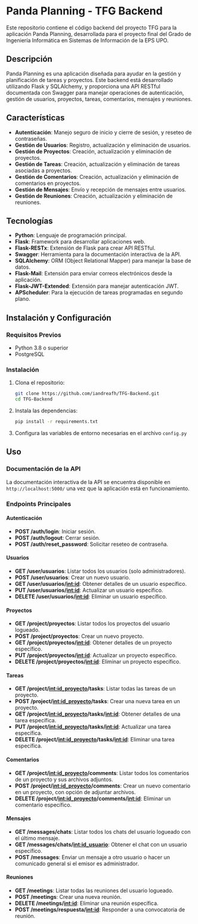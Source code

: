 # Panda Planning - TFG Backend

Este repositorio contiene el código backend del proyecto TFG para la aplicación Panda Planning, desarrollada para el proyecto final del Grado de Ingeniería Informática en Sistemas de Información de la EPS UPO.

## Descripción

Panda Planning es una aplicación diseñada para ayudar en la gestión y planificación de tareas y proyectos. Este backend está desarrollado utilizando Flask y SQLAlchemy, y proporciona una API RESTful documentada con Swagger para manejar operaciones de autenticación, gestión de usuarios, proyectos, tareas, comentarios, mensajes y reuniones.

## Características

- **Autenticación**: Manejo seguro de inicio y cierre de sesión, y reseteo de contraseñas.
- **Gestión de Usuarios**: Registro, actualización y eliminación de usuarios.
- **Gestión de Proyectos**: Creación, actualización y eliminación de proyectos.
- **Gestión de Tareas**: Creación, actualización y eliminación de tareas asociadas a proyectos.
- **Gestión de Comentarios**: Creación, actualización y eliminación de comentarios en proyectos.
- **Gestión de Mensajes**: Envío y recepción de mensajes entre usuarios.
- **Gestión de Reuniones**: Creación, actualización y eliminación de reuniones.

## Tecnologías

- **Python**: Lenguaje de programación principal.
- **Flask**: Framework para desarrollar aplicaciones web.
- **Flask-RESTx**: Extensión de Flask para crear API RESTful.
- **Swagger**: Herramienta para la documentación interactiva de la API.
- **SQLAlchemy**: ORM (Object Relational Mapper) para manejar la base de datos.
- **Flask-Mail**: Extensión para enviar correos electrónicos desde la aplicación.
- **Flask-JWT-Extended**: Extensión para manejar autenticación JWT.
- **APScheduler**: Para la ejecución de tareas programadas en segundo plano.

## Instalación y Configuración

### Requisitos Previos

- Python 3.8 o superior
- PostgreSQL

### Instalación

1. Clona el repositorio:
   ```bash
   git clone https://github.com/iandreafh/TFG-Backend.git
   cd TFG-Backend

2. Instala las dependencias:
   ```bash
   pip install -r requirements.txt

3. Configura las variables de entorno necesarias en el archivo `config.py`


## Uso

### Documentación de la API

La documentación interactiva de la API se encuentra disponible en `http://localhost:5000/` una vez que la aplicación está en funcionamiento. 

### Endpoints Principales

#### Autenticación

- **POST /auth/login**: Iniciar sesión.
- **POST /auth/logout**: Cerrar sesión.
- **POST /auth/reset_password**: Solicitar reseteo de contraseña.

#### Usuarios

- **GET /user/usuarios**: Listar todos los usuarios (solo administradores).
- **POST /user/usuarios**: Crear un nuevo usuario.
- **GET /user/usuarios/<int:id>**: Obtener detalles de un usuario específico.
- **PUT /user/usuarios/<int:id>**: Actualizar un usuario específico.
- **DELETE /user/usuarios/<int:id>**: Eliminar un usuario específico.

#### Proyectos

- **GET /project/proyectos**: Listar todos los proyectos del usuario logueado.
- **POST /project/proyectos**: Crear un nuevo proyecto.
- **GET /project/proyectos/<int:id>**: Obtener detalles de un proyecto específico.
- **PUT /project/proyectos/<int:id>**: Actualizar un proyecto específico.
- **DELETE /project/proyectos/<int:id>**: Eliminar un proyecto específico.

#### Tareas

- **GET /project/<int:id_proyecto>/tasks**: Listar todas las tareas de un proyecto.
- **POST /project/<int:id_proyecto>/tasks**: Crear una nueva tarea en un proyecto.
- **GET /project/<int:id_proyecto>/tasks/<int:id>**: Obtener detalles de una tarea específica.
- **PUT /project/<int:id_proyecto>/tasks/<int:id>**: Actualizar una tarea específica.
- **DELETE /project/<int:id_proyecto>/tasks/<int:id>**: Eliminar una tarea específica.

#### Comentarios

- **GET /project/<int:id_proyecto>/comments**: Listar todos los comentarios de un proyecto y sus archivos adjuntos.
- **POST /project/<int:id_proyecto>/comments**: Crear un nuevo comentario en un proyecto, con opción de adjuntar archivos.
- **DELETE /project/<int:id_proyecto>/comments/<int:id>**: Eliminar un comentario específico.

#### Mensajes

- **GET /messages/chats**: Listar todos los chats del usuario logueado con el último mensaje.
- **GET /messages/chats/<int:id_usuario>**: Obtener el chat con un usuario específico.
- **POST /messages**: Enviar un mensaje a otro usuario o hacer un comunicado general si el emisor es administrador.

#### Reuniones

- **GET /meetings**: Listar todas las reuniones del usuario logueado.
- **POST /meetings**: Crear una nueva reunión.
- **DELETE /meetings/<int:id>**: Eliminar una reunión específica.
- **POST /meetings/respuesta/<int:id>**: Responder a una convocatoria de reunión.

